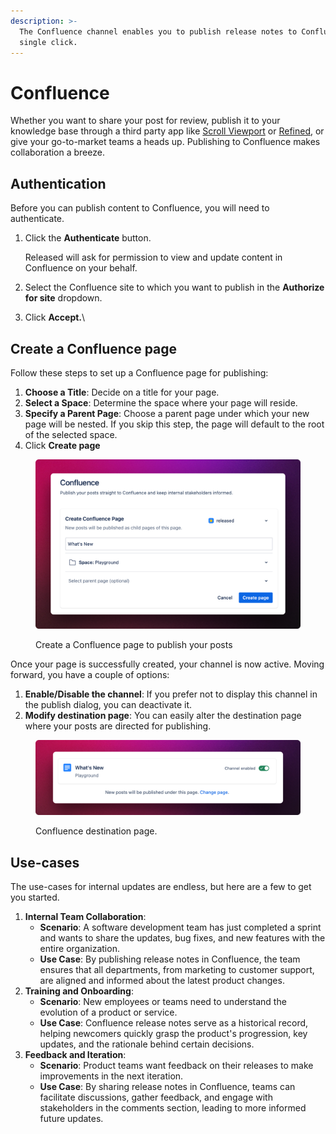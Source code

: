 ```yaml
---
description: >-
  The Confluence channel enables you to publish release notes to Confluence in a
  single click.
---
```


# Confluence

Whether you want to share your post for review, publish it to your knowledge base through a third party app like [Scroll Viewport](https://marketplace.atlassian.com/apps/1211636) or [Refined](https://marketplace.atlassian.com/apps/1221322/refined-for-confluence-cloud?hosting=cloud\&tab=overview), or give your go-to-market teams a heads up. Publishing to Confluence makes collaboration a breeze.&#x20;

## Authentication

Before you can publish content to Confluence, you will need to authenticate.&#x20;

1.  Click the **Authenticate** button.

    Released will ask for permission to view and update content in Confluence on your behalf.&#x20;
2. Select the Confluence site to which you want to publish in the **Authorize for site** dropdown.
3. Click **Accept.**\


## Create a Confluence page

Follow these steps to set up a Confluence page for publishing:

1. **Choose a Title**: Decide on a title for your page.
2. **Select a Space**: Determine the space where your page will reside.
3. **Specify a Parent Page**: Choose a parent page under which your new page will be nested. If you skip this step, the page will default to the root of the selected space.
4. Click **Create page**

<figure><img src="../../.gitbook/assets/Confluence Setup.png" alt=""><figcaption><p>Create a Confluence page to publish your posts</p></figcaption></figure>

Once your page is successfully created, your channel is now active. Moving forward, you have a couple of options:

1. **Enable/Disable the channel**: If you prefer not to display this channel in the publish dialog, you can deactivate it.
2. **Modify destination page**: You can easily alter the destination page where your posts are directed for publishing.

<figure><img src="../../.gitbook/assets/Confluence Channel Page.png" alt=""><figcaption><p>Confluence destination page.</p></figcaption></figure>

## Use-cases

The use-cases for internal updates are endless, but here are a few to get you started.&#x20;

1. **Internal Team Collaboration**:
   * **Scenario**: A software development team has just completed a sprint and wants to share the updates, bug fixes, and new features with the entire organization.
   * **Use Case**: By publishing release notes in Confluence, the team ensures that all departments, from marketing to customer support, are aligned and informed about the latest product changes.
2. **Training and Onboarding**:
   * **Scenario**: New employees or teams need to understand the evolution of a product or service.
   * **Use Case**: Confluence release notes serve as a historical record, helping newcomers quickly grasp the product's progression, key updates, and the rationale behind certain decisions.
3. **Feedback and Iteration**:
   * **Scenario**: Product teams want feedback on their releases to make improvements in the next iteration.
   * **Use Case**: By sharing release notes in Confluence, teams can facilitate discussions, gather feedback, and engage with stakeholders in the comments section, leading to more informed future updates.

